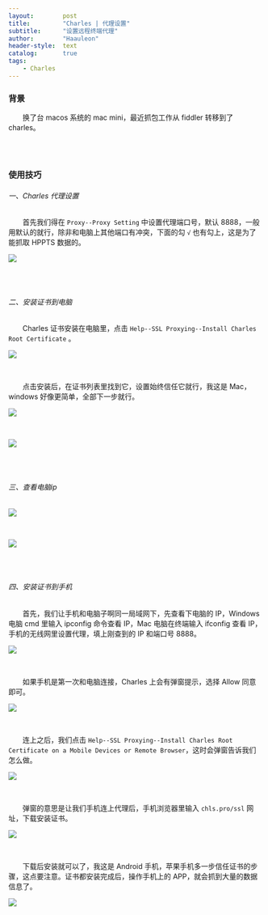 ```yaml
---
layout:        post
title:         "Charles | 代理设置"
subtitle:      "设置远程终端代理"
author:        "Haauleon"
header-style:  text
catalog:       true
tags:
    - Charles
---
```



### 背景
&emsp;&emsp;换了台 macos 系统的 mac mini，最近抓包工作从 fiddler 转移到了 charles。     

<br><br>

### 使用技巧
###### 一、Charles 代理设置
&emsp;&emsp;首先我们得在 `Proxy--Proxy Setting` 中设置代理端口号，默认 8888，一般用默认的就行，除非和电脑上其他端口有冲突，下面的勾 `√` 也有勾上，这是为了能抓取 HPPTS 数据的。                           

![](\img\in-post\post-charles\2020-09-20-charles-set-1.png)                                 

<br><br>

###### 二、安装证书到电脑
&emsp;&emsp;Charles 证书安装在电脑里，点击 `Help--SSL Proxying--Install Charles Root Certificate` 。                                 

![](\img\in-post\post-charles\2020-09-20-charles-set-2.png)     

<br>

&emsp;&emsp;点击安装后，在证书列表里找到它，设置始终信任它就行，我这是 Mac，windows 好像更简单，全部下一步就行。               

![](\img\in-post\post-charles\2020-09-20-charles-set-3.png)                         

<br>

![](\img\in-post\post-charles\2020-09-20-charles-set-4.png)                                   

<br><br>

###### 三、查看电脑ip
![](\img\in-post\post-charles\2020-09-20-charles-set-5.png)                        

<br>

![](\img\in-post\post-charles\2020-09-20-charles-set-6.png)                          

<br><br>

###### 四、安装证书到手机
&emsp;&emsp;首先，我们让手机和电脑子啊同一局域网下，先查看下电脑的 IP，Windows 电脑 cmd 里输入 ipconfig 命令查看 IP，Mac 电脑在终端输入 ifconfig 查看 IP，手机的无线网里设置代理，填上刚查到的 IP 和端口号 8888。                            

![](\img\in-post\post-charles\2020-09-20-charles-set-7.png)                       

<br>

&emsp;&emsp;如果手机是第一次和电脑连接，Charles 上会有弹窗提示，选择 Allow 同意即可。                        

![](\img\in-post\post-charles\2020-09-20-charles-set-8.png) 

<br>

&emsp;&emsp;连上之后，我们点击 `Help--SSL Proxying--Install Charles Root Certificate on a Mobile Devices or Remote Browser`，这时会弹窗告诉我们怎么做。                                          

![](\img\in-post\post-charles\2020-09-20-charles-set-9.png)                                  

<br>

&emsp;&emsp;弹窗的意思是让我们手机连上代理后，手机浏览器里输入 `chls.pro/ssl` 网址，下载安装证书。                           

![](\img\in-post\post-charles\2020-09-20-charles-set-10.png) 

<br>

&emsp;&emsp;下载后安装就可以了，我这是 Android 手机，苹果手机多一步信任证书的步骤，这点要注意。证书都安装完成后，操作手机上的 APP，就会抓到大量的数据信息了。                                        

![](\img\in-post\post-charles\2020-09-20-charles-set-11.png) 